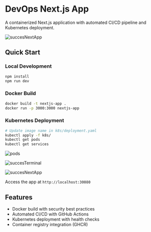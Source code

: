 # DevOps Next.js App

A containerized Next.js application with automated CI/CD pipeline and Kubernetes deployment.

![succesNextApp](https://github.com/user-attachments/assets/ad63d0fa-0c54-4061-9220-0e45d3081573)


## Quick Start

### Local Development
```bash
npm install
npm run dev
```

### Docker Build
```bash
docker build -t nextjs-app .
docker run -p 3000:3000 nextjs-app
```

### Kubernetes Deployment
```bash
# Update image name in k8s/deployment.yaml
kubectl apply -f k8s/
kubectl get pods
kubectl get services
```

![pods](https://github.com/user-attachments/assets/486e3264-28e9-4e83-9819-e03d9344705c)


![succesTerminal](https://github.com/user-attachments/assets/0741d7be-5e09-418a-99a8-f47c0d76e01f)


![succesNextApp](https://github.com/user-attachments/assets/ac2dd326-df1f-4d4c-8a5a-beda37c8e4c4)


Access the app at `http://localhost:30080`

## Features
- Docker build with security best practices
- Automated CI/CD with GitHub Actions
- Kubernetes deployment with health checks
- Container registry integration (GHCR)
